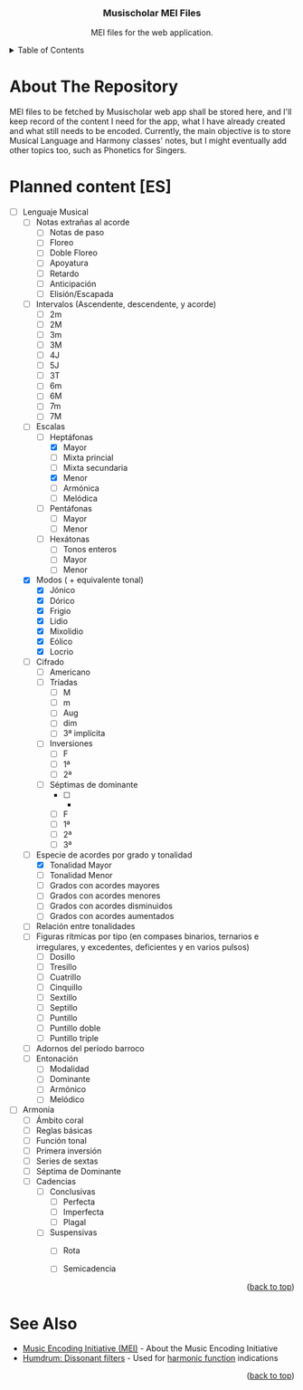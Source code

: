 <a name="readme-top"></a>
<!-- PROJECT LOGO -->
<br />
<div align="center">
  <h3 align="center">Musischolar MEI Files</h3>
  <p align="center">
    MEI files for the web application.
  </p>
</div>


<!-- TABLE OF CONTENTS -->
<details>
  <summary>Table of Contents</summary>
  <ol>
    <li><a href="#about">About The Repository</a></li>
    <li><a href="#roadmap">Planned content</a></li>
    <li><a href="#see-also">See Also</a></li>
  </ol>
</details>

<!-- ABOUT THE PROJECT -->
<a name="about"></a>
# About The Repository
MEI files to be fetched by Musischolar web app shall be stored here, and I'll keep record of the content I need for the app, what I have already created and what still needs to be encoded.
Currently, the main objective is to store Musical Language and Harmony classes' notes, but I might eventually add other topics too, such as Phonetics for Singers.
<br />

<!-- ROADMAP -->
# Planned content [ES]
<a name="roadmap"></a>

- [ ] Lenguaje Musical
  - [ ] Notas extrañas al acorde
    - [ ] Notas de paso
    - [ ] Floreo
    - [ ] Doble Floreo
    - [ ] Apoyatura
    - [ ] Retardo
    - [ ] Anticipación
    - [ ] Elisión/Escapada
  - [ ] Intervalos (Ascendente, descendente, y acorde)
    - [ ] 2m
    - [ ] 2M
    - [ ] 3m
    - [ ] 3M
    - [ ] 4J
    - [ ] 5J
    - [ ] 3T
    - [ ] 6m
    - [ ] 6M
    - [ ] 7m
    - [ ] 7M
  - [ ] Escalas
    - [ ] Heptáfonas
      - [x] Mayor
      - [ ] Mixta princial
      - [ ] Mixta secundaria
      - [x] Menor
      - [ ] Armónica
      - [ ] Melódica
    - [ ] Pentáfonas
      - [ ] Mayor
      - [ ] Menor
    - [ ] Hexátonas
      - [ ] Tonos enteros
      - [ ] Mayor
      - [ ] Menor
  - [x] Modos ( + equivalente tonal)
    - [x] Jónico
    - [x] Dórico
    - [x] Frigio
    - [x] Lidio
    - [x] Mixolidio
    - [x] Eólico
    - [x] Locrio
  - [ ] Cifrado
    - [ ] Americano
    - [ ] Tríadas
      - [ ] M
      - [ ] m
      - [ ] Aug
      - [ ] dim
      - [ ] 3ª implícita
    - [ ] Inversiones
      - [ ] F
      - [ ] 1ª
      - [ ] 2ª
    - [ ] Séptimas de dominante
      - [ ] +
      - [ ] F
      - [ ] 1ª
      - [ ] 2ª
      - [ ] 3ª
  - [ ] Especie de acordes por grado y tonalidad
      - [x] Tonalidad Mayor
      - [ ] Tonalidad Menor
      - [ ] Grados con acordes mayores
      - [ ] Grados con acordes menores
      - [ ] Grados con acordes disminuidos
      - [ ] Grados con acordes aumentados
  - [ ] Relación entre tonalidades
  - [ ] Figuras rítmicas por tipo (en compases binarios, ternarios e irregulares, y excedentes, deficientes y en varios pulsos)
    - [ ] Dosillo
    - [ ] Tresillo
    - [ ] Cuatrillo
    - [ ] Cinquillo
    - [ ] Sextillo
    - [ ] Septillo
    - [ ] Puntillo
    - [ ] Puntillo doble
    - [ ] Puntillo triple
  - [ ] Adornos del período barroco
  - [ ] Entonación
    - [ ] Modalidad
    - [ ] Dominante
    - [ ] Armónico
    - [ ] Melódico

- [ ] Armonía
  - [ ] Ámbito coral
  - [ ] Reglas básicas
  - [ ] Función tonal
  - [ ] Primera inversión
  - [ ] Series de sextas
  - [ ] Séptima de Dominante
  - [ ] Cadencias
    - [ ] Conclusivas
      - [ ] Perfecta
      - [ ] Imperfecta
      - [ ] Plagal
    - [ ] Suspensivas
      - [ ] Rota
      - [ ] Semicadencia


<p align="right">(<a href="#readme-top">back to top</a>)</p>


# See Also
<a name="see-also"></a>

* [Music Encoding Initiative (MEI)](https://github.com/music-encoding) - About the Music Encoding Initiative
* [Humdrum: Dissonant filters](https://doc.verovio.humdrum.org/filter/dissonant/#dissonant-function-labels) - Used for [harmonic function](https://music-encoding.org/guidelines/dev/attribute-classes/att.harmonicFunction.html) indications

<p align="right">(<a href="#readme-top">back to top</a>)</p>